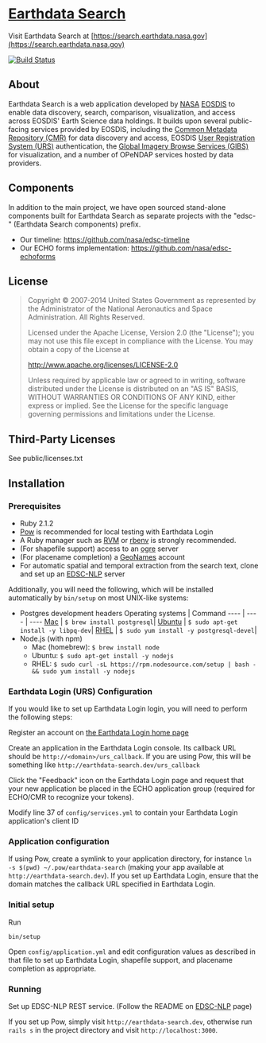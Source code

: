 # [Earthdata Search](https://search.earthdata.nasa.gov)

Visit Earthdata Search at
[https://search.earthdata.nasa.gov](https://search.earthdata.nasa.gov)

[![Build Status](https://travis-ci.org/nasa/earthdata-search.svg?branch=master)](https://travis-ci.org/nasa/earthdata-search)

## About
Earthdata Search is a web application developed by [NASA](http://nasa.gov) [EOSDIS](https://earthdata.nasa.gov)
to enable data discovery, search, comparison, visualization, and access across EOSDIS' Earth Science data holdings.
It builds upon several public-facing services provided by EOSDIS, including
the [Common Metadata Repository (CMR)](https://cmr.earthdata.nasa.gov/search/) for data discovery and access,
EOSDIS [User Registration System (URS)](https://urs.earthdata.nasa.gov) authentication,
the [Global Imagery Browse Services (GIBS)](https://earthdata.nasa.gov/gibs) for visualization,
and a number of OPeNDAP services hosted by data providers.

## Components

In addition to the main project, we have open sourced stand-alone components built for
Earthdata Search as separate projects with the "edsc-" (Earthdata Search components) prefix.

 * Our timeline: https://github.com/nasa/edsc-timeline
 * Our ECHO forms implementation: https://github.com/nasa/edsc-echoforms

## License

> Copyright © 2007-2014 United States Government as represented by the Administrator of the National Aeronautics and Space Administration. All Rights Reserved.
>
> Licensed under the Apache License, Version 2.0 (the "License"); you may not use this file except in compliance with the License.
> You may obtain a copy of the License at
>
>    http://www.apache.org/licenses/LICENSE-2.0
>
>Unless required by applicable law or agreed to in writing, software distributed under the License is distributed on an "AS IS" BASIS,
>WITHOUT WARRANTIES OR CONDITIONS OF ANY KIND, either express or implied. See the License for the specific language governing permissions and limitations under the License.

## Third-Party Licenses

See public/licenses.txt

## Installation

### Prerequisites

* Ruby 2.1.2
* [Pow](http://pow.cx/) is recommended for local testing with Earthdata Login
* A Ruby manager such as [RVM](http://rvm.io/) or [rbenv](https://github.com/rbenv/rbenv) is strongly recommended.
* (For shapefile support) access to an [ogre](http://ogre.adc4gis.com) server
* (For placename completion) a [GeoNames](http://www.geonames.org) account
* For automatic spatial and temporal extraction from the search text, clone and set up an [EDSC-NLP](https://github.com/mightynimble/edsc-nlp) server

Additionally, you will need the following, which will be installed automatically by `bin/setup` on most UNIX-like systems:

* Postgres development headers
Operating systems | Command
---- | ---- | ----
  [Mac](homebrew) | `$ brew install postgresql`|
  [Ubuntu](Ubuntu) | `$ sudo apt-get install -y libpq-dev`|
  [RHEL](RHEL) | `$ sudo yum install -y postgresql-devel`|
* Node.js (with npm)
  * Mac (homebrew): `$ brew install node`
  * Ubuntu: `$ sudo apt-get install -y nodejs`
  * RHEL: `$ sudo curl -sL https://rpm.nodesource.com/setup | bash - && sudo yum install -y nodejs`

### Earthdata Login (URS) Configuration

If you would like to set up Earthdata Login login, you will need to perform the following steps:

Register an account on [the Earthdata Login home page](https://urs.earthdata.nasa.gov/home)

Create an application in the Earthdata Login console.  Its callback URL should be `http://<domain>/urs_callback`.  If you are using Pow, this will be something
like `http://earthdata-search.dev/urs_callback`

Click the "Feedback" icon on the Earthdata Login page and request that your new application be placed in the ECHO application group
(required for ECHO/CMR to recognize your tokens).

Modify line 37 of `config/services.yml` to contain your Earthdata Login application's client ID

### Application configuration

If using Pow, create a symlink to your application directory, for instance `ln -s $(pwd) ~/.pow/earthdata-search`
(making your app available at `http://earthdata-search.dev`).  If you set up Earthdata Login, ensure that the domain matches
the callback URL specified in Earthdata Login.

### Initial setup

Run

    bin/setup

Open `config/application.yml` and edit configuration values as described in that file to set up Earthdata Login, shapefile support,
and placename completion as appropriate.

### Running

Set up EDSC-NLP REST service. (Follow the README on [EDSC-NLP](https://github.com/mightynimble/edsc-nlp) page)

If you set up Pow, simply visit `http://earthdata-search.dev`,
otherwise run `rails s` in the project directory and visit `http://localhost:3000`.

